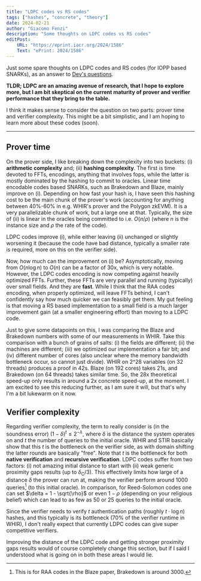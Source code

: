 ```yaml
---
title: "LDPC codes vs RS codes"
tags: ["hashes", "concrete", "theory"]
date: 2024-02-21
author: "Giacomo Fenzi"
description: "Some thoughts on LDPC codes vs RS codes"
editPost:
    URL: "https://eprint.iacr.org/2024/1586"
    Text: "ePrint: 2024/1586"
---
```


Just some spare thoughts on LDPC codes and RS codes (for IOPP based SNARKs), as an answer to [Dev's questions](https://x.com/valardragon/status/1845620037165425059).

**TLDR; LDPC are an amazing avenue of research, that I hope to explore more, but I am bit skeptical on the current maturity of prover and verifier performance that they bring to the table.**

I think it makes sense to consider the question on two parts: prover time and verifier complexity. This might be a bit simplistic, and I am hoping to learn more about these codes (soon).

----

## Prover time

On the prover side, I like breaking down the complexity into two buckets: (i) **arithmetic complexity** and; (ii) **hashing complexity**. The first is time devoted to FFTs, encodings, anything that involves fops, while the latter is mostly dominated by the hashing to commit to oracles.
Linear time encodable codes based SNARKs, such as Brakedown and Blaze, mainly improve on (i). Depending on how fast your hash is, I have seen this hashing cost to be the main chunk of the prover's work (accounting for anything between 40%-60% in e.g. WHIR's prover and the Polygon zkEVM). It is a very parallelizable chunk of work, but a large one at that.
Typically, the size of (ii) is linear in the oracles being committed to i.e. $O(n/\rho)$ (where $n$ is the instance size and $\rho$ the rate of the code).

LDPC codes improve (i), while either leaving (ii) unchanged or slightly worsening it (because the code have bad distance, typically a smaller rate is required, more on this on the verifier side).

Now, how much can the improvement on (i) be? Asymptotically, moving from $O(n \log n)$ to $O(n)$ can be a factor of 30x, which is very notable. However, the LDPC codes encoding is now competing against heavily optimized FFTs. Further, these FFTs are very parallel and running (typically) over small fields. And they are **fast**. While I think that the RAA codes encoding, when properly optimized, will leave FFTs behind, I can't confidently say how much quicker we can feasibly get them. My gut feeling is that moving a RS based implementation to a small field is a much larger improvement gain (at a smaller engineering effort) than moving to a LDPC code.

Just to give some datapoints on this, I was comparing the Blaze and Brakedown numbers with some of our measurements in WHIR. Take this comparison with a bunch of grains of salts: (i) the fields are different; (ii) the machines are different; (iii) we optimized our implementation a fair bit; and (iv) different number of cores (also unclear where the memory bandwidth bottleneck occur, so cannot just divide). 
WHIR on 2^28 variables (on 32 threads) produces a proof in 42s. Blaze (on 192 cores) takes 21s, and Brakedown (on 64 threads) takes similar time. 
So, the 28x theoretical speed-up only results in around a 2x concrete speed-up, at the moment. I am excited to see this reducing further, as I am sure it will, but that's why I'm a bit lukewarm on it now.

## Verifier complexity
Regarding verifier complexity, the term to really consider is (in the soundness error) $(1 - \delta)^t \leq 2^{-\lambda}$, where $\delta$ is the distance the system operates on and $t$ the number of queries to the initial oracle.
WHIR and STIR basically show that this $t$ is the bottleneck on the verifier side, as with domain shifting the latter rounds are basically "free". Note that $t$ is the bottleneck for both **native verification** and **recursive verification**.
LDPC codes suffer from two factors: (i) not amazing initial distance to start with (ii) weak generic proximity gaps results (up to $\delta_\mathsf{C}/3$). This effectively limits how large of a distance $\delta$ the prover can run at, making the verifier perform around 1000 queries[^1] (to this initial oracle).
In comparison, for Reed-Solomon codes one can set $\delta = 1 - \sqrt{\rho}$ or even $1- \rho$ (depending on your religious belief) which can lead to as few as 50 or 25 queries to the initial oracle.

Since the verifier needs to verify $t$ authentication paths (roughly $t \cdot \log n$) hashes, and this typically is its bottleneck (70% of the verifier runtime in WHIR), I don't really expect that currently LDPC codes can give super competitive verifiers.

Improving the distance of the LDPC code and getting stronger proximity gaps results would of course completely change this section, but if I said I understood what is going on in both these areas I would lie.

[^1]: This is for RAA codes in the Blaze paper, Brakedown is around 3000.
